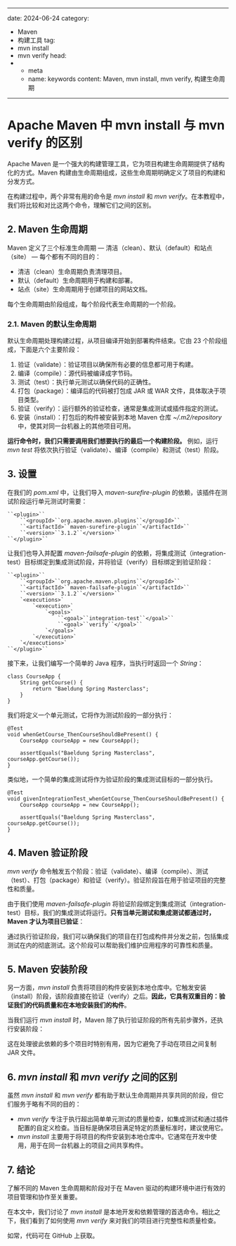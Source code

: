 ---
date: 2024-06-24
category:
  - Maven
  - 构建工具
tag:
  - mvn install
  - mvn verify
head:
  - - meta
    - name: keywords
      content: Maven, mvn install, mvn verify, 构建生命周期
------
# Apache Maven 中 mvn install 与 mvn verify 的区别

Apache Maven 是一个强大的构建管理工具，它为项目构建生命周期提供了结构化的方式。Maven 构建由生命周期组成，这些生命周期明确定义了项目的构建和分发方式。

在构建过程中，两个非常有用的命令是 _mvn install_ 和 _mvn verify_。在本教程中，我们将比较和对比这两个命令，理解它们之间的区别。

## 2. Maven 生命周期

Maven 定义了三个标准生命周期 — 清洁（clean）、默认（default）和站点（site） — 每个都有不同的目的：

- 清洁（clean）生命周期负责清理项目。
- 默认（default）生命周期用于构建和部署。
- 站点（site）生命周期用于创建项目的网站文档。

每个生命周期由阶段组成，每个阶段代表生命周期的一个阶段。

### 2.1. Maven 的默认生命周期

默认生命周期处理构建过程，从项目编译开始到部署构件结束。它由 23 个阶段组成，下面是六个主要阶段：

1. 验证（validate）：验证项目以确保所有必要的信息都可用于构建。
2. 编译（compile）：源代码被编译成字节码。
3. 测试（test）：执行单元测试以确保代码的正确性。
4. 打包（package）：编译后的代码被打包成 JAR 或 WAR 文件，具体取决于项目类型。
5. 验证（verify）：运行额外的验证检查，通常是集成测试或插件指定的测试。
6. 安装（install）：打包后的构件被安装到本地 Maven 仓库 _~/.m2/repository_ 中，使其对同一台机器上的其他项目可用。

**运行命令时，我们只需要调用我们想要执行的最后一个构建阶段。** 例如，运行 _mvn test_ 将依次执行验证（validate）、编译（compile）和测试（test）阶段。

## 3. 设置

在我们的 _pom.xml_ 中，让我们导入 _maven-surefire-plugin_ 的依赖，该插件在测试阶段运行单元测试时需要：

```
``<plugin>``
    ``<groupId>``org.apache.maven.plugins``</groupId>``
    ``<artifactId>``maven-surefire-plugin``</artifactId>``
    ``<version>``3.1.2``</version>``
``</plugin>``
```

让我们也导入并配置 _maven-failsafe-plugin_ 的依赖，将集成测试（integration-test）目标绑定到集成测试阶段，并将验证（verify）目标绑定到验证阶段：

```
``<plugin>``
    ``<groupId>``org.apache.maven.plugins``</groupId>``
    ``<artifactId>``maven-failsafe-plugin``</artifactId>``
    ``<version>``3.1.2``</version>``
    `<executions>`
        `<execution>`
            `<goals>`
                ``<goal>``integration-test``</goal>``
                ``<goal>``verify``</goal>``
            `</goals>`
        `</execution>`
    `</executions>`
``</plugin>``
```

接下来，让我们编写一个简单的 Java 程序，当执行时返回一个 _String_：

```
class CourseApp {
    String getCourse() {
        return "Baeldung Spring Masterclass";
    }
}
```

我们将定义一个单元测试，它将作为测试阶段的一部分执行：

```
@Test
void whenGetCourse_ThenCourseShouldBePresent() {
    CourseApp courseApp = new CourseApp();

    assertEquals("Baeldung Spring Masterclass", courseApp.getCourse());
}
```

类似地，一个简单的集成测试将作为验证阶段的集成测试目标的一部分执行。

```
@Test
void givenIntegrationTest_whenGetCourse_ThenCourseShouldBePresent() {
    CourseApp courseApp = new CourseApp();

    assertEquals("Baeldung Spring Masterclass", courseApp.getCourse());
}
```

## 4. Maven 验证阶段

_mvn verify_ 命令触发五个阶段：验证（validate）、编译（compile）、测试（test）、打包（package）和验证（verify）。验证阶段旨在用于验证项目的完整性和质量。

由于我们使用 _maven-failsafe-plugin_ 将验证阶段绑定到集成测试（integration-test）目标，我们的集成测试将运行。**只有当单元测试和集成测试都通过时，Maven 才认为项目已验证**：

通过执行验证阶段，我们可以确保我们的项目在打包成构件并分发之前，包括集成测试在内的彻底测试。这个阶段可以帮助我们维护应用程序的可靠性和质量。

## 5. Maven 安装阶段

另一方面，_mvn install_ 负责将项目的构件安装到本地仓库中。它触发安装（install）阶段，该阶段直接在验证（verify）之后。**因此，它具有双重目的：验证我们的代码质量和在本地安装我们的构件**。

当我们运行 _mvn install_ 时，Maven 除了执行验证阶段的所有先前步骤外，还执行安装阶段：

这在处理彼此依赖的多个项目时特别有用，因为它避免了手动在项目之间复制 JAR 文件。

## 6. _mvn install_ 和 _mvn verify_ 之间的区别

虽然 _mvn install_ 和 _mvn verify_ 都有助于默认生命周期并共享共同的阶段，但它们服务于略有不同的目的：

- _mvn verify_ 专注于执行超出简单单元测试的质量检查，如集成测试和通过插件配置的自定义检查。当目标是确保项目满足特定的质量标准时，建议使用它。
- _mvn install_ 主要用于将项目的构件安装到本地仓库中。它通常在开发中使用，用于在同一台机器上的项目之间共享构件。

## 7. 结论

了解不同的 Maven 生命周期和阶段对于在 Maven 驱动的构建环境中进行有效的项目管理和协作至关重要。

在本文中，我们讨论了 _mvn install_ 是本地开发和依赖管理的首选命令。相比之下，我们看到了如何使用 _mvn verify_ 来对我们的项目进行完整性和质量检查。

如常，代码可在 GitHub 上获取。